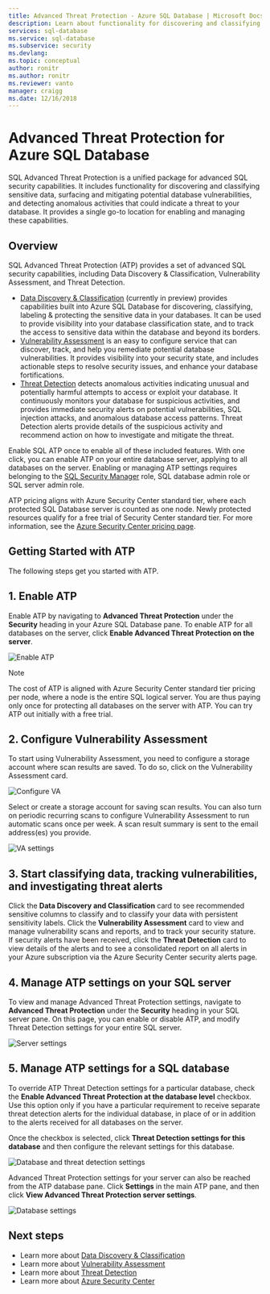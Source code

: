```yaml
---
title: Advanced Threat Protection - Azure SQL Database | Microsoft Docs
description: Learn about functionality for discovering and classifying sensitive data, managing your database vulnerabilities, and detecting anomalous activities that could indicate a threat to your Azure SQL database.
services: sql-database
ms.service: sql-database
ms.subservice: security
ms.devlang: 
ms.topic: conceptual
author: ronitr
ms.author: ronitr
ms.reviewer: vanto
manager: craigg
ms.date: 12/16/2018
---
```

# Advanced Threat Protection for Azure SQL Database

SQL Advanced Threat Protection is a unified package for advanced SQL security capabilities. It includes functionality for discovering and classifying sensitive data, surfacing and mitigating potential database vulnerabilities, and detecting anomalous activities that could indicate a threat to your database. It provides a single go-to location for enabling and managing these capabilities. 

## Overview

SQL Advanced Threat Protection (ATP) provides a set of advanced SQL security capabilities, including Data Discovery & Classification, Vulnerability Assessment, and Threat Detection. 

- [Data Discovery & Classification](sql-database-data-discovery-and-classification.md) (currently in preview) provides capabilities built into Azure SQL Database for discovering, classifying, labeling & protecting the sensitive data in your databases. It can be used to provide visibility into your database classification state, and to track the access to sensitive data within the database and beyond its borders.
- [Vulnerability Assessment](sql-vulnerability-assessment.md) is an easy to configure service that can discover, track, and help you remediate potential database vulnerabilities. It provides visibility into your security state, and includes actionable steps to resolve security issues, and enhance your database fortifications.
- [Threat Detection](sql-database-threat-detection-overview.md) detects anomalous activities indicating unusual and potentially harmful attempts to access or exploit your database. It continuously monitors your database for suspicious activities, and provides immediate security alerts on potential vulnerabilities, SQL injection attacks, and anomalous database access patterns. Threat Detection alerts provide details of the suspicious activity and recommend action on how to investigate and mitigate the threat.

Enable SQL ATP once to enable all of these included features. With one click, you can enable ATP on your entire database server, applying to all databases on the server. Enabling or managing ATP settings requires belonging to the [SQL Security Manager](https://docs.microsoft.com/azure/role-based-access-control/built-in-roles#sql-security-manager) role, SQL database admin role or SQL server admin role. 

ATP pricing aligns with Azure Security Center standard tier, where each protected SQL Database server is counted as one node. Newly protected resources qualify for a free trial of Security Center standard tier. For more information, see the [Azure Security Center pricing page](https://azure.microsoft.com/pricing/details/security-center/).


## Getting Started with ATP 
The following steps get you started with ATP. 

## 1. Enable ATP

Enable ATP by navigating to **Advanced Threat Protection** under the **Security** heading in your Azure SQL Database pane. To enable ATP for all databases on the server, click **Enable Advanced Threat Protection on the server**.

![Enable ATP](./media/sql-advanced-protection/enable_atp.png) 

> [!NOTE]
> The cost of ATP is aligned with Azure Security Center standard tier pricing per node, where a node is the entire SQL logical server. You are thus paying only once for protecting all databases on the server with ATP. You can try ATP out initially with a free trial.

## 2. Configure Vulnerability Assessment

To start using Vulnerability Assessment, you need to configure a storage account where scan results are saved. To do so, click on the Vulnerability Assessment card.

![Configure VA](./media/sql-advanced-protection/configure_va.png) 

Select or create a storage account for saving scan results. You can also turn on periodic recurring scans to configure Vulnerability Assessment to run automatic scans once per week. A scan result summary is sent to the email address(es) you provide.

![VA settings](./media/sql-advanced-protection/va_settings.png) 

## 3. Start classifying data, tracking vulnerabilities, and investigating threat alerts

Click the **Data Discovery and Classification** card to see recommended sensitive columns to classify and to classify your data with persistent sensitivity labels. Click the **Vulnerability Assessment** card to view and manage vulnerability scans and reports, and to track your security stature. If security alerts have been received, click the **Threat Detection** card to view details of the alerts and to see a consolidated report on all alerts in your Azure subscription via the Azure Security Center security alerts page.

## 4. Manage ATP settings on your SQL server

To view and manage Advanced Threat Protection settings, navigate to **Advanced Threat Protection** under the **Security** heading in your SQL server pane. On this page, you can enable or disable ATP, and modify Threat Detection settings for your entire SQL server.

![Server settings](./media/sql-advanced-protection/server_settings.png) 

## 5. Manage ATP settings for a SQL database

To override ATP Threat Detection settings for a particular database, check the **Enable Advanced Threat Protection at the database level** checkbox. Use this option only if you have a particular requirement to receive separate threat detection alerts for the individual database, in place of or in addition to the alerts received for all databases on the server. 

Once the checkbox is selected, click **Threat Detection settings for this database** and then configure the relevant settings for this database.

![Database and threat detection settings](./media/sql-advanced-protection/database_threat_detection_settings.png) 

Advanced Threat Protection settings for your server can also be reached from the ATP database pane. Click **Settings** in the main ATP pane, and then click **View Advanced Threat Protection server settings**. 

![Database settings](./media/sql-advanced-protection/database_settings.png) 

## Next steps 

- Learn more about [Data Discovery & Classification](sql-database-data-discovery-and-classification.md) 
- Learn more about [Vulnerability Assessment](sql-vulnerability-assessment.md) 
- Learn more about [Threat Detection](sql-database-threat-detection.md)
- Learn more about [Azure Security Center](https://docs.microsoft.com/azure/security-center/security-center-intro)
